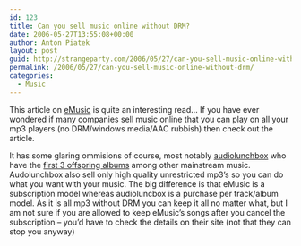 ```yaml
---
id: 123
title: Can you sell music online without DRM?
date: 2006-05-27T13:55:08+00:00
author: Anton Piatek
layout: post
guid: http://strangeparty.com/2006/05/27/can-you-sell-music-online-without-drm/
permalink: /2006/05/27/can-you-sell-music-online-without-drm/
categories:
  - Music
---
```

This article on [eMusic](http://arstechnica.com/articles/culture/emusic.ars/1) is quite an interesting read&#8230; If you have ever wondered if many companies sell music online that you can play on all your mp3 players (no DRM/windows media/AAC rubbish) then check out the article.

It has some glaring ommisions of course, most notably [audiolunchbox](http://audiolunchbox.com/) who have the [first 3 offspring albums](http://audiolunchbox.com/find.php?t=&fi=offspring) among other mainstream music. Audolunchbox also sell only high quality unrestricted mp3&#8217;s so you can do what you want with your music. The big difference is that eMusic is a subscription model whereas audioluncbox is a purchase per track/album model. As it is all mp3 without DRM you can keep it all no matter what, but I am not sure if you are allowed to keep eMusic&#8217;s songs after you cancel the subscription &#8211; you&#8217;d have to check the details on their site (not that they can stop you anyway)
